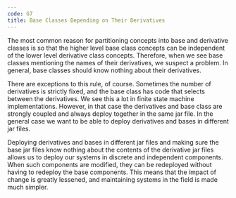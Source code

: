 ```yaml
---
code: G7
title: Base Classes Depending on Their Derivatives
---
```

The most common reason for partitioning concepts into base and derivative classes is so that the higher level base class concepts can be independent of the lower level derivative class concepts.
Therefore, when we see base classes mentioning the names of their derivatives, we suspect a problem.
In general, base classes should know nothing about their derivatives.

There are exceptions to this rule, of course.
Sometimes the number of derivatives is strictly fixed, and the base class has code that selects between the derivatives.
We see this a lot in finite state machine implementations.
However, in that case the derivatives and base class are strongly coupled and always deploy together in the same jar file.
In the general case we want to be able to deploy derivatives and bases in different jar files.

Deploying derivatives and bases in different jar files and making sure the base jar files know nothing about the contents of the derivative jar files allows us to deploy our systems in discrete and independent components.
When such components are modified, they can be redeployed without having to redeploy the base components.
This means that the impact of change is greatly lessened, and maintaining systems in the field is made much simpler.